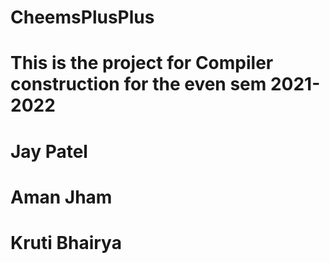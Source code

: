 # CheemsPlusPlus

# This is the project for Compiler construction for the even sem 2021-2022

# Jay Patel

# Aman Jham

# Kruti Bhairya
